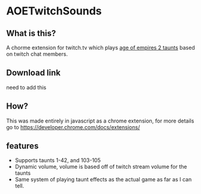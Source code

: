 # AOETwitchSounds

## What is this?
A chorme extension for twitch.tv which plays [age of empires 2 taunts](https://ageofempires.fandom.com/wiki/Taunts) based on twitch chat members.

## Download link
need to add this

## How?
This was made entirely in javascript as a chrome extension, for more details go to https://developer.chrome.com/docs/extensions/

## features
- Supports taunts 1-42, and 103-105
- Dynamic volume, volume is based off of twitch stream volume for the taunts
- Same system of playing taunt effects as the actual game as far as I can tell.
